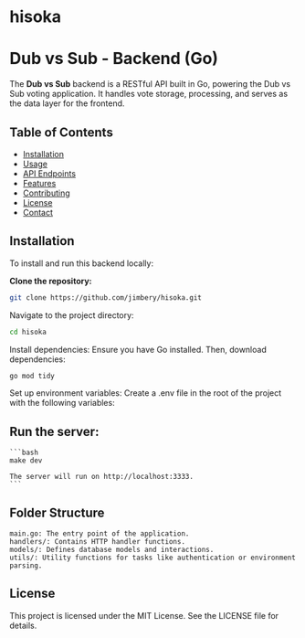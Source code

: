 # hisoka

# Dub vs Sub - Backend (Go)

The **Dub vs Sub** backend is a RESTful API built in Go, powering the Dub vs Sub voting application. It handles vote storage, processing, and serves as the data layer for the frontend.

## Table of Contents

- [Installation](#installation)
- [Usage](#usage)
- [API Endpoints](#api-endpoints)
- [Features](#features)
- [Contributing](#contributing)
- [License](#license)
- [Contact](#contact)

## Installation

To install and run this backend locally:

**Clone the repository:**
```bash
git clone https://github.com/jimbery/hisoka.git
```

Navigate to the project directory:

```bash
cd hisoka
```

Install dependencies: Ensure you have Go installed. Then, download dependencies:

```bash
go mod tidy
```

Set up environment variables: Create a .env file in the root of the project with the following variables:

## Run the server:


    ```bash
    make dev

    The server will run on http://localhost:3333.
    ```

## Folder Structure

    main.go: The entry point of the application.
    handlers/: Contains HTTP handler functions.
    models/: Defines database models and interactions.
    utils/: Utility functions for tasks like authentication or environment parsing.


## License

This project is licensed under the MIT License. See the LICENSE file for details.
